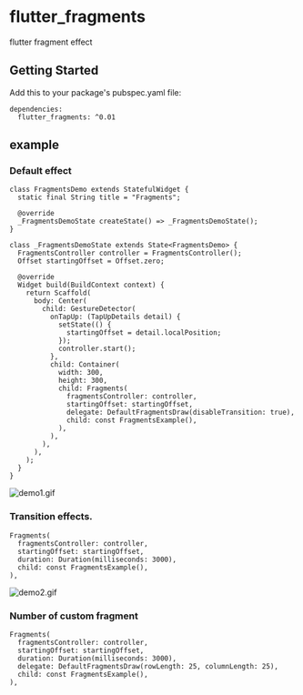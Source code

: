 # flutter_fragments
flutter fragment effect

## Getting Started
Add this to your package's pubspec.yaml file:
```
dependencies:
  flutter_fragments: ^0.01
```
## example
### Default effect

```
class FragmentsDemo extends StatefulWidget {
  static final String title = "Fragments";

  @override
  _FragmentsDemoState createState() => _FragmentsDemoState();
}

class _FragmentsDemoState extends State<FragmentsDemo> {
  FragmentsController controller = FragmentsController();
  Offset startingOffset = Offset.zero;

  @override
  Widget build(BuildContext context) {
    return Scaffold(
      body: Center(
        child: GestureDetector(
          onTapUp: (TapUpDetails detail) {
            setState(() {
              startingOffset = detail.localPosition;
            });
            controller.start();
          },
          child: Container(
            width: 300,
            height: 300,
            child: Fragments(
              fragmentsController: controller,
              startingOffset: startingOffset,
              delegate: DefaultFragmentsDraw(disableTransition: true),
              child: const FragmentsExample(),
            ),
          ),
        ),
      ),
    );
  }
}
```
![demo1.gif](https://github.com/wuweijian1997/fragments/blob/main/example/demo1.gif)
### Transition effects.
```
Fragments(
  fragmentsController: controller,
  startingOffset: startingOffset,
  duration: Duration(milliseconds: 3000),
  child: const FragmentsExample(),
),
```
![demo2.gif](https://github.com/wuweijian1997/fragments/blob/main/example/demo2.gif)

### Number of custom fragment
```
Fragments(
  fragmentsController: controller,
  startingOffset: startingOffset,
  duration: Duration(milliseconds: 3000),
  delegate: DefaultFragmentsDraw(rowLength: 25, columnLength: 25),
  child: const FragmentsExample(),
),
```

